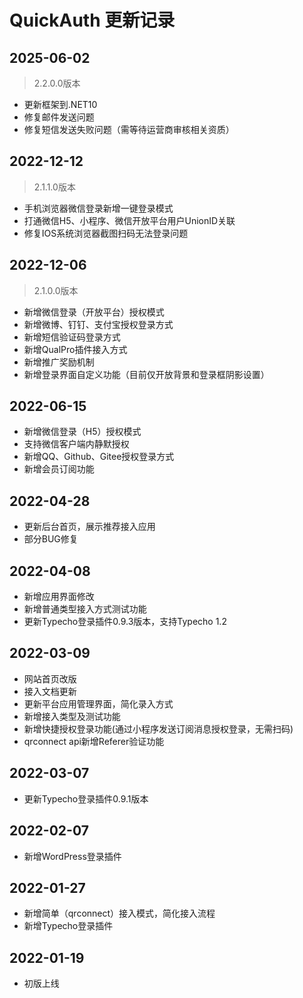 # QuickAuth 更新记录

## 2025-06-02

> 2.2.0.0版本

- 更新框架到.NET10
- 修复邮件发送问题
- 修复短信发送失败问题（需等待运营商审核相关资质）

## 2022-12-12

> 2.1.1.0版本

- 手机浏览器微信登录新增一键登录模式
- 打通微信H5、小程序、微信开放平台用户UnionID关联
- 修复IOS系统浏览器截图扫码无法登录问题

## 2022-12-06

> 2.1.0.0版本

- 新增微信登录（开放平台）授权模式
- 新增微博、钉钉、支付宝授权登录方式
- 新增短信验证码登录方式
- 新增QualPro插件接入方式
- 新增推广奖励机制
- 新增登录界面自定义功能（目前仅开放背景和登录框阴影设置）

## 2022-06-15

- 新增微信登录（H5）授权模式
- 支持微信客户端内静默授权
- 新增QQ、Github、Gitee授权登录方式
- 新增会员订阅功能

## 2022-04-28

- 更新后台首页，展示推荐接入应用
- 部分BUG修复

## 2022-04-08

- 新增应用界面修改
- 新增普通类型接入方式测试功能
- 更新Typecho登录插件0.9.3版本，支持Typecho 1.2

## 2022-03-09

- 网站首页改版
- 接入文档更新
- 更新平台应用管理界面，简化录入方式
- 新增接入类型及测试功能
- 新增快捷授权登录功能(通过小程序发送订阅消息授权登录，无需扫码)
- qrconnect api新增Referer验证功能

## 2022-03-07

- 更新Typecho登录插件0.9.1版本

## 2022-02-07

- 新增WordPress登录插件

## 2022-01-27

- 新增简单（qrconnect）接入模式，简化接入流程
- 新增Typecho登录插件

## 2022-01-19

- 初版上线
